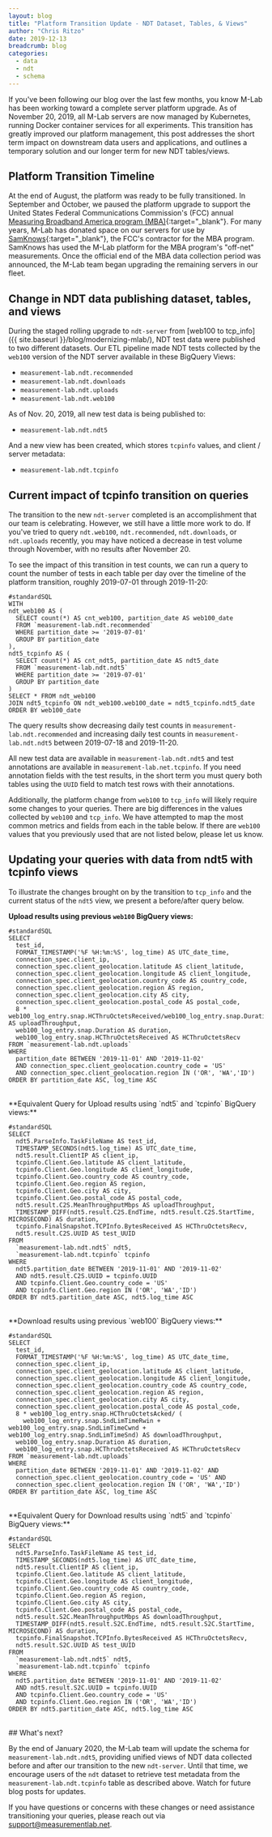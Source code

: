 ```yaml
---
layout: blog
title: "Platform Transition Update - NDT Dataset, Tables, & Views"
author: "Chris Ritzo"
date: 2019-12-13
breadcrumb: blog
categories:
  - data
  - ndt
  - schema
---
```


If you've been following our blog over the last few months, you know M-Lab has been working toward a complete server platform upgrade. As of November 20, 2019, all M-Lab servers are now managed by Kubernetes, running Docker container services for all experiments. This transition has greatly improved our platform management, this post addresses the short term impact on downstream data users and applications, and outlines a temporary solution and our longer term for new NDT tables/views.<!--more-->

## Platform Transition Timeline

At the end of August, the platform was ready to be fully transitioned. In September and October, we paused the platform upgrade to support the United States Federal Communications Commission's (FCC) annual [Measuring Broadband America program (MBA)](https://www.fcc.gov/general/measuring-broadband-america){:target="_blank"}. For many years, M-Lab has donated space on our servers for use by [SamKnows](https://www.samknows.com/){:target="_blank"}, the FCC's contractor for the MBA program. SamKnows has used the M-Lab platform for the MBA program's "off-net" measurements. Once the official end of the MBA data collection period was announced, the M-Lab team began upgrading the remaining servers in our fleet.

## Change in NDT data publishing dataset, tables, and views

During the staged rolling upgrade to `ndt-server` from [web100 to tcp_info]({{ site.baseurl }}/blog/modernizing-mlab/), NDT test data were published to two different datasets. Our ETL pipeline made NDT tests collected by the `web100` version of the NDT server available in these BigQuery Views:

* `measurement-lab.ndt.recommended`
* `measurement-lab.ndt.downloads`
* `measurement-lab.ndt.uploads`
* `measurement-lab.ndt.web100`

As of Nov. 20, 2019, all new test data is being published to:

* `measurement-lab.ndt.ndt5`

And a new view has been created, which stores `tcpinfo` values, and client / server metadata:

* `measurement-lab.ndt.tcpinfo`

## Current impact of tcpinfo transition on queries

The transition to the new `ndt-server` completed is an accomplishment that our team is celebrating. However, we still have a little more work to do. If you've tried to query `ndt.web100`, `ndt.recommended`, `ndt.downloads`, or `ndt.uploads` recently, you may have noticed a decrease in test volume through November, with no results after November 20.

To see the impact of this transition in test counts, we can run a query to count the number of tests in each table per day over the timeline of the platform transition, roughly 2019-07-01 through 2019-11-20:

```~sql
#standardSQL
WITH
ndt_web100 AS (
  SELECT count(*) AS cnt_web100, partition_date AS web100_date
  FROM `measurement-lab.ndt.recommended`
  WHERE partition_date >= '2019-07-01'
  GROUP BY partition_date
),
ndt5_tcpinfo AS (
  SELECT count(*) AS cnt_ndt5, partition_date AS ndt5_date
  FROM `measurement-lab.ndt.ndt5`
  WHERE partition_date >= '2019-07-01'
  GROUP BY partition_date
)
SELECT * FROM ndt_web100
JOIN ndt5_tcpinfo ON ndt_web100.web100_date = ndt5_tcpinfo.ndt5_date
ORDER BY web100_date
```

The query results show decreasing daily test counts in `measurement-lab.ndt.recommended` and increasing daily test counts in `measurement-lab.ndt.ndt5` between 2019-07-18 and 2019-11-20.

All new test data are available in `measurement-lab.ndt.ndt5` and test annotations are available in `measurement-lab.net.tcpinfo`. If you need annotation fields with the test results, in the short term you must query both tables using the `UUID` field to match test rows with their annotations.

Additionally, the platform change from `web100` to `tcp_info` will likely require some changes to your queries. There are big differences in the values collected by `web100` and `tcp_info`. We have attempted to map the most common metrics and fields from each in the table below. If there are `web100` values that you previously used that are not listed below, please let us know.

## Updating your queries with data from ndt5 with tcpinfo views

To illustrate the changes brought on by the transition to `tcp_info` and the current status of the `ndt5` view, we present a before/after query below.

**Upload results using previous `web100` BigQuery views:**

```~sql
#standardSQL
SELECT
  test_id,
  FORMAT_TIMESTAMP('%F %H:%m:%S', log_time) AS UTC_date_time,
  connection_spec.client_ip,
  connection_spec.client_geolocation.latitude AS client_latitude,
  connection_spec.client_geolocation.longitude AS client_longitude,
  connection_spec.client_geolocation.country_code AS country_code,
  connection_spec.client_geolocation.region AS region,
  connection_spec.client_geolocation.city AS city,
  connection_spec.client_geolocation.postal_code AS postal_code,
  8 * web100_log_entry.snap.HCThruOctetsReceived/web100_log_entry.snap.Duration AS uploadThroughput,
  web100_log_entry.snap.Duration AS duration,
  web100_log_entry.snap.HCThruOctetsReceived AS HCThruOctetsRecv
FROM `measurement-lab.ndt.uploads`
WHERE
  partition_date BETWEEN '2019-11-01' AND '2019-11-02'
  AND connection_spec.client_geolocation.country_code = 'US'
  AND connection_spec.client_geolocation.region IN ('OR', 'WA','ID')
ORDER BY partition_date ASC, log_time ASC
```

<br>
**Equivalent Query for Upload results using `ndt5` and `tcpinfo` BigQuery views:**

```~sql
#standardSQL
SELECT
  ndt5.ParseInfo.TaskFileName AS test_id,
  TIMESTAMP_SECONDS(ndt5.log_time) AS UTC_date_time,
  ndt5.result.ClientIP AS client_ip,
  tcpinfo.Client.Geo.latitude AS client_latitude,
  tcpinfo.Client.Geo.longitude AS client_longitude,
  tcpinfo.Client.Geo.country_code AS country_code,
  tcpinfo.Client.Geo.region AS region,
  tcpinfo.Client.Geo.city AS city,
  tcpinfo.Client.Geo.postal_code AS postal_code,
  ndt5.result.C2S.MeanThroughputMbps AS uploadThroughput,
  TIMESTAMP_DIFF(ndt5.result.C2S.EndTime, ndt5.result.C2S.StartTime, MICROSECOND) AS duration,
  tcpinfo.FinalSnapshot.TCPInfo.BytesReceived AS HCThruOctetsRecv,
  ndt5.result.C2S.UUID AS test_UUID
FROM
  `measurement-lab.ndt.ndt5` ndt5,
  `measurement-lab.ndt.tcpinfo` tcpinfo
WHERE
  ndt5.partition_date BETWEEN '2019-11-01' AND '2019-11-02'
  AND ndt5.result.C2S.UUID = tcpinfo.UUID
  AND tcpinfo.Client.Geo.country_code = 'US'
  AND tcpinfo.Client.Geo.region IN ('OR', 'WA','ID')
ORDER BY ndt5.partition_date ASC, ndt5.log_time ASC
```

<br>
**Download results using previous `web100` BigQuery views:**

```~sql
#standardSQL
SELECT
  test_id,
  FORMAT_TIMESTAMP('%F %H:%m:%S', log_time) AS UTC_date_time,
  connection_spec.client_ip,
  connection_spec.client_geolocation.latitude AS client_latitude,
  connection_spec.client_geolocation.longitude AS client_longitude,
  connection_spec.client_geolocation.country_code AS country_code,
  connection_spec.client_geolocation.region AS region,
  connection_spec.client_geolocation.city AS city,
  connection_spec.client_geolocation.postal_code AS postal_code,
  8 * web100_log_entry.snap.HCThruOctetsAcked/ (
    web100_log_entry.snap.SndLimTimeRwin + web100_log_entry.snap.SndLimTimeCwnd + web100_log_entry.snap.SndLimTimeSnd) AS downloadThroughput,
  web100_log_entry.snap.Duration AS duration,
  web100_log_entry.snap.HCThruOctetsReceived AS HCThruOctetsRecv
FROM `measurement-lab.ndt.uploads`
WHERE
  partition_date BETWEEN '2019-11-01' AND '2019-11-02' AND
  connection_spec.client_geolocation.country_code = 'US' AND
  connection_spec.client_geolocation.region IN ('OR', 'WA','ID')
ORDER BY partition_date ASC, log_time ASC
```

<br>
**Equivalent Query for Download results using `ndt5` and `tcpinfo` BigQuery views:**

```~sql
#standardSQL
SELECT
  ndt5.ParseInfo.TaskFileName AS test_id,
  TIMESTAMP_SECONDS(ndt5.log_time) AS UTC_date_time,
  ndt5.result.ClientIP AS client_ip,
  tcpinfo.Client.Geo.latitude AS client_latitude,
  tcpinfo.Client.Geo.longitude AS client_longitude,
  tcpinfo.Client.Geo.country_code AS country_code,
  tcpinfo.Client.Geo.region AS region,
  tcpinfo.Client.Geo.city AS city,
  tcpinfo.Client.Geo.postal_code AS postal_code,
  ndt5.result.S2C.MeanThroughputMbps AS downloadThroughput,
  TIMESTAMP_DIFF(ndt5.result.S2C.EndTime, ndt5.result.S2C.StartTime, MICROSECOND) AS duration,
  tcpinfo.FinalSnapshot.TCPInfo.BytesReceived AS HCThruOctetsRecv,
  ndt5.result.S2C.UUID AS test_UUID
FROM
  `measurement-lab.ndt.ndt5` ndt5,
  `measurement-lab.ndt.tcpinfo` tcpinfo
WHERE
  ndt5.partition_date BETWEEN '2019-11-01' AND '2019-11-02'
  AND ndt5.result.S2C.UUID = tcpinfo.UUID
  AND tcpinfo.Client.Geo.country_code = 'US'
  AND tcpinfo.Client.Geo.region IN ('OR', 'WA','ID')
ORDER BY ndt5.partition_date ASC, ndt5.log_time ASC
```

<br>
## What's next?

By the end of January 2020, the M-Lab team will update the schema for `measurement-lab.ndt.ndt5`, providing unified views of NDT data collected before and after our transition to the new `ndt-server`. Until that time, we encourage users of the `ndt` dataset to retrieve test metadata from the `measurement-lab.ndt.tcpinfo` table as described above. Watch for future blog posts for updates.

If you have questions or concerns with these changes or need assistance transitioning your queries, please reach out via support@measurementlab.net.